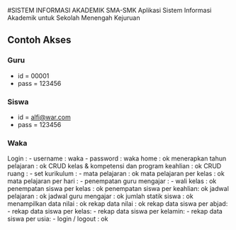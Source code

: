 #SISTEM  INFORMASI AKADEMIK SMA-SMK
Aplikasi Sistem Informasi Akademik untuk Sekolah Menengah Kejuruan

## Contoh Akses

### Guru
- id = 00001
- pass = 123456
	
### Siswa
- id = alfi@war.com
- pass = 123456

### Waka
Login : - username : waka
				- password : waka
home : ok
menerapkan tahun pelajaran : ok
CRUD kelas & kompetensi dan program keahlian : ok
CRUD ruang : -
set kurikulum : -
mata pelajaran : ok
mata pelajaran per kelas : ok
mata pelajaran per hari : -
penempatan guru mengajar : -
wali kelas : ok
penempatan siswa per kelas : ok
penempatan siswa per keahlian: ok
jadwal pelajaran : ok
jadwal guru mengajar : ok
jumlah statik siswa : ok
menampilkan data nilai : ok
rekap data nilai : ok
rekap data siswa per abjad: -
rekap data siswa per kelas: -
rekap data siswa per kelamin: -
rekap data siswa per usia: -
login / logout : ok